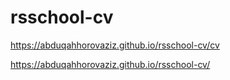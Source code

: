 # rsschool-cv
https://abduqahhorovaziz.github.io/rsschool-cv/cv

https://abduqahhorovaziz.github.io/rsschool-cv/

